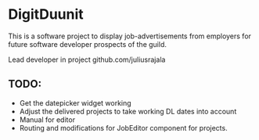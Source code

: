 # DigitDuunit

This is a software project to display job-advertisements
from employers for future software developer prospects of the guild.

Lead developer in project github.com/juliusrajala

## TODO:
* Get the datepicker widget working
* Adjust the delivered projects to take working DL dates into account
* Manual for editor
* Routing and modifications for JobEditor component for projects.
